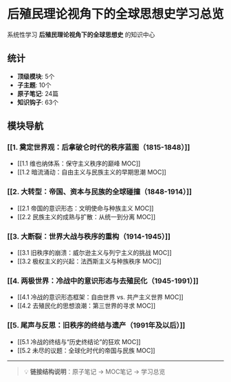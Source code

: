 # 后殖民理论视角下的全球思想史学习总览

系统性学习 **后殖民理论视角下的全球思想史** 的知识中心

## 统计

- **顶级模块**: 5个
- **子主题**: 10个
- **原子笔记**: 24篇
- **知识钩子**: 63个

## 模块导航

### [[1. 奠定世界观：后拿破仑时代的秩序蓝图（1815-1848）]]

- [[1.1 维也纳体系：保守主义秩序的巅峰 MOC]]
- [[1.2 暗流涌动：自由主义与民族主义的早期思潮 MOC]]

### [[2. 大转型：帝国、资本与民族的全球碰撞（1848-1914）]]

- [[2.1 帝国的意识形态：文明使命与种族主义 MOC]]
- [[2.2 民族主义的成熟与扩散：从统一到分离 MOC]]

### [[3. 大断裂：世界大战与秩序的重构（1914-1945）]]

- [[3.1 旧秩序的崩溃：威尔逊主义与列宁主义的挑战 MOC]]
- [[3.2 极权主义的兴起：法西斯主义与种族秩序 MOC]]

### [[4. 两极世界：冷战中的意识形态与去殖民化（1945-1991）]]

- [[4.1 冷战的意识形态框架：自由世界 vs. 共产主义世界 MOC]]
- [[4.2 去殖民化的思想浪潮：第三世界的寻求 MOC]]

### [[5. 尾声与反思：旧秩序的终结与遗产（1991年及以后）]]

- [[5.1 冷战的终结与“历史终结论”的狂欢 MOC]]
- [[5.2 未尽的议题：全球化时代的帝国与民族 MOC]]

---

> 💡 **链接结构说明**：原子笔记 → MOC笔记 → 学习总览
